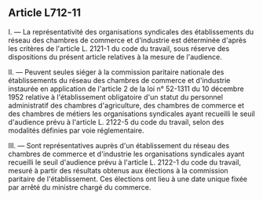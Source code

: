 Article L712-11 
----
I. ― La représentativité des organisations syndicales des établissements du
réseau des chambres de commerce et d'industrie est déterminée d'après les
critères de l'article L. 2121-1 du code du travail, sous réserve des
dispositions du présent article relatives à la mesure de l'audience.

II. ― Peuvent seules siéger à la commission paritaire nationale des
établissements du réseau des chambres de commerce et d'industrie instaurée en
application de l'article 2 de la loi n° 52-1311 du 10 décembre 1952 relative à
l'établissement obligatoire d'un statut du personnel administratif des chambres
d'agriculture, des chambres de commerce et des chambres de métiers les
organisations syndicales ayant recueilli le seuil d'audience prévu à l'article
L. 2122-5 du code du travail, selon des modalités définies par voie
réglementaire.

III. ― Sont représentatives auprès d'un établissement du réseau des chambres de
commerce et d'industrie les organisations syndicales ayant recueilli le seuil
d'audience prévu à l'article L. 2122-1 du code du travail, mesuré à partir des
résultats obtenus aux élections à la commission paritaire de l'établissement.
Ces élections ont lieu à une date unique fixée par arrêté du ministre chargé du
commerce.
